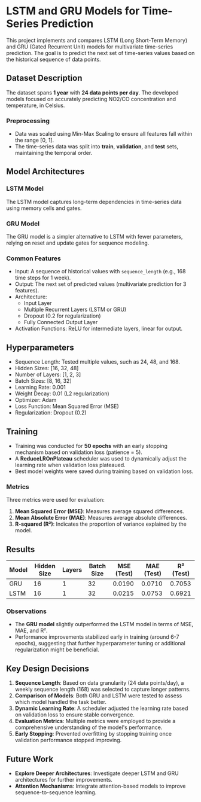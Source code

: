 # LSTM and GRU Models for Time-Series Prediction

This project implements and compares LSTM (Long Short-Term Memory) and GRU (Gated Recurrent Unit) models for multivariate time-series prediction. The goal is to predict the next set of time-series values based on the historical sequence of data points. 

## Dataset Description

The dataset spans **1 year** with **24 data points per day**. The developed models focused on accurately predicting NO2/CO concentration and temperature, in Celsius.

### Preprocessing
- Data was scaled using Min-Max Scaling to ensure all features fall within the range [0, 1].
- The time-series data was split into **train**, **validation**, and **test** sets, maintaining the temporal order.

## Model Architectures

### LSTM Model
The LSTM model captures long-term dependencies in time-series data using memory cells and gates.

### GRU Model
The GRU model is a simpler alternative to LSTM with fewer parameters, relying on reset and update gates for sequence modeling.

### Common Features
- Input: A sequence of historical values with `sequence_length` (e.g., 168 time steps for 1 week).
- Output: The next set of predicted values (multivariate prediction for 3 features).
- Architecture:
  - Input Layer
  - Multiple Recurrent Layers (LSTM or GRU)
  - Dropout (0.2 for regularization)
  - Fully Connected Output Layer
- Activation Functions: ReLU for intermediate layers, linear for output.

## Hyperparameters
- Sequence Length: Tested multiple values, such as 24, 48, and 168.
- Hidden Sizes: [16, 32, 48]
- Number of Layers: [1, 2, 3]
- Batch Sizes: [8, 16, 32]
- Learning Rate: 0.001
- Weight Decay: 0.01 (L2 regularization)
- Optimizer: Adam
- Loss Function: Mean Squared Error (MSE)
- Regularization: Dropout (0.2)

## Training
- Training was conducted for **50 epochs** with an early stopping mechanism based on validation loss (patience = 5).
- A **ReduceLROnPlateau** scheduler was used to dynamically adjust the learning rate when validation loss plateaued.
- Best model weights were saved during training based on validation loss.

### Metrics
Three metrics were used for evaluation:
1. **Mean Squared Error (MSE)**: Measures average squared differences.
2. **Mean Absolute Error (MAE)**: Measures average absolute differences.
3. **R-squared (R²)**: Indicates the proportion of variance explained by the model.

## Results

| Model      | Hidden Size | Layers | Batch Size | MSE (Test) | MAE (Test) | R² (Test) |
|------------|-------------|--------|------------|------------|------------|-----------|
| GRU        | 16          | 1      | 32         | 0.0190     | 0.0710     | 0.7053    |
| LSTM       | 16          | 1      | 32         | 0.0215     | 0.0753     | 0.6921    |

### Observations
- The **GRU model** slightly outperformed the LSTM model in terms of MSE, MAE, and R².
- Performance improvements stabilized early in training (around 6-7 epochs), suggesting that further hyperparameter tuning or additional regularization might be beneficial.

## Key Design Decisions
1. **Sequence Length**: Based on data granularity (24 data points/day), a weekly sequence length (168) was selected to capture longer patterns.
2. **Comparison of Models**: Both GRU and LSTM were tested to assess which model handled the task better.
3. **Dynamic Learning Rate**: A scheduler adjusted the learning rate based on validation loss to ensure stable convergence.
4. **Evaluation Metrics**: Multiple metrics were employed to provide a comprehensive understanding of the model's performance.
5. **Early Stopping**: Prevented overfitting by stopping training once validation performance stopped improving.

## Future Work
- **Explore Deeper Architectures**: Investigate deeper LSTM and GRU architectures for further improvements.
- **Attention Mechanisms**: Integrate attention-based models to improve sequence-to-sequence learning.


